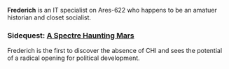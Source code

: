 **Frederich** is an IT specialist on Ares-622 who happens to be an amatuer historian and closet socialist. 

### Sidequest: [A Spectre Haunting Mars](Spectre.md)
Frederich is the first to discover the absence of CHI and sees the potential of a radical opening for political development.
